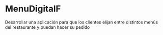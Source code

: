 # MenuDigitalF
Desarrollar una aplicación para que los clientes elijan entre distintos menús del restaurante y puedan hacer su pedido
